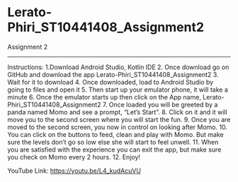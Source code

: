 # Lerato-Phiri_ST10441408_Assignment2
Assignment 2
*************************************
Instructions:
 1.Download Android Studio, Kotlin IDE 
2. Once download go on GitHub and download the app Lerato-Phiri_ST10441408_Assignment2 
3. Wait for it to download 
4. Once downloaded, load to Android Studio by going to files and open it 
5. Then start up your emulator phone, it will take a minute 
6. Once the emulator starts up then click on the App name, Lerato-Phiri_ST10441408_Assignment2
7. Once loaded you will be  greeted by a panda named Momo and see a prompt, “Let’s Start”.
 8. Click on it and it will move you to the second screen where you will start the fun. 
9. Once you are moved to the second screen, you now in control on looking after Momo.
10. You can click on the buttons to feed, clean and play with Momo. But make sure the levels don’t go so low else she will start to feel unwell. 
11. When you are satisfied with the experience you can exit the app, but make sure you check on Momo every 2 hours.
12. Enjoy!

YouTube Link:
https://youtu.be/L4_kudAcuVU
